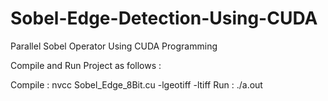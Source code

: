 Sobel-Edge-Detection-Using-CUDA
===============================

Parallel Sobel Operator Using CUDA Programming

Compile and Run Project as follows :

Compile : nvcc Sobel_Edge_8Bit.cu -lgeotiff -ltiff
Run : ./a.out
